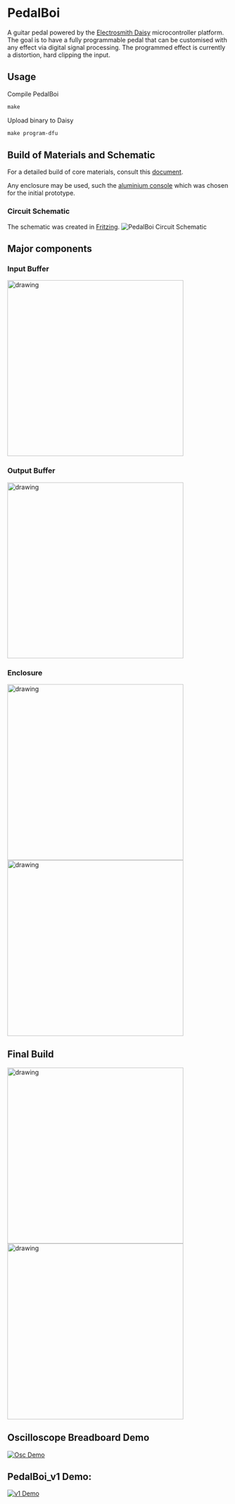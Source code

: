 # PedalBoi
A guitar pedal powered by the [Electrosmith Daisy](https://www.electro-smith.com/daisy/daisy) microcontroller platform. The goal is to have a fully programmable pedal that can be customised with any effect via digital signal processing. The programmed effect is currently a distortion, hard clipping the input.

## Usage
Compile PedalBoi
```makefile
make
```

Upload binary to Daisy
```makefile
make program-dfu
```

## Build of Materials and Schematic
For a detailed build of core materials, consult this [document](bom.pdf).

Any enclosure may be used, such the [aluminium console](https://www.digikey.com/en/products/detail/lmb-heeger-inc/MDC752-PLAIN/1738) which was chosen for the initial prototype.
### Circuit Schematic
The schematic was created in [Fritzing](https://fritzing.org). 
![PedalBoi Circuit Schematic](fritzing/PedalBoi_Schematic.png)

## Major components

### Input Buffer
<img src="media/Input_Buffer_Circuit.jpg" alt="drawing" width="400"/>

### Output Buffer
<img src="media/Output_Buffer_Circuit.jpg" alt="drawing" width="400"/>

### Enclosure
<img src="media/Enclosure_Crossection.jpg" alt="drawing" width="400"/>
<img src="media/PedalBoi_Enclosure+BreadBoard.jpg" alt="drawing" width="400"/>

## Final Build
<img src="media/PedalBoi_Inside.jpg" alt="drawing" width="400"/>
<img src="media/PedalBoi_PoC_v1.jpg" alt="drawing" width="400"/>

## Oscilloscope Breadboard Demo
[![Osc Demo](https://img.youtube.com/vi/5Jb7ozU0aHI/0.jpg)](https://youtu.be/5Jb7ozU0aHI "Oscilloscope Demo")

## PedalBoi_v1 Demo:
[![v1 Demo](https://img.youtube.com/vi/re2_l2MvA74/0.jpg)](https://youtu.be/re2_l2MvA74 "PedalBoi_v1 Demo") 